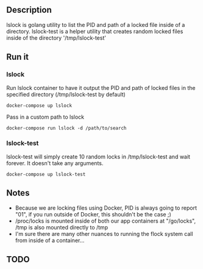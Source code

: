 Description
---
lslock is golang utility to list the PID and path of a locked file inside of a directory. lslock-test is a helper utility that creates random locked files inside of the directory '/tmp/lslock-test'

Run it
---
### lslock
Run lslock container to have it output the PID and path of locked files in the specified directory (/tmp/lslock-test by default)

```docker-compose up lslock```

Pass in a custom path to lslock

```docker-compose run lslock -d /path/to/search```

### lslock-test
lslock-test will simply create 10 random locks in /tmp/lslock-test and wait forever. It doesn't take any arguments.

```docker-compose up lslock-test```

Notes
---
* Because we are locking files using Docker, PID is always going to report "01", if you run outside of Docker, this shouldn't be the case ;)
* /proc/locks is mounted inside of both our app containers at "/go/locks", /tmp is also mounted directly to /tmp
* I'm sure there are many other nuances to running the flock system call from inside of a container...

TODO
---
Add more CLI flags for 
